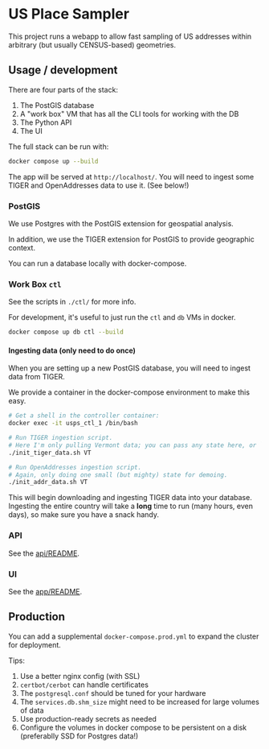 # US Place Sampler

This project runs a webapp to allow fast sampling of US addresses
within arbitrary (but usually CENSUS-based) geometries.

## Usage / development

There are four parts of the stack:

1.  The PostGIS database
2.  A "work box" VM that has all the CLI tools for working with the DB
3.  The Python API
4.  The UI

The full stack can be run with:

```zsh
docker compose up --build
```

The app will be served at `http://localhost/`.
You will need to ingest some TIGER and OpenAddresses data to use it.
(See below!)

### PostGIS

We use Postgres with the PostGIS extension for geospatial analysis.

In addition, we use the TIGER extension for PostGIS to provide geographic context.

You can run a database locally with docker-compose.

### Work Box `ctl`

See the scripts in `./ctl/` for more info.

For development, it's useful to just run the `ctl` and `db` VMs in docker.

```zsh
docker compose up db ctl --build
```

#### Ingesting data (only need to do once)

When you are setting up a new PostGIS database, you will need to ingest data from TIGER.

We provide a container in the docker-compose environment to make this easy.

```zsh
# Get a shell in the controller container:
docker exec -it usps_ctl_1 /bin/bash

# Run TIGER ingestion script.
# Here I'm only pulling Vermont data; you can pass any state here, or `all`.
./init_tiger_data.sh VT

# Run OpenAddresses ingestion script.
# Again, only doing one small (but mighty) state for demoing.
./init_addr_data.sh VT
```

This will begin downloading and ingesting TIGER data into your database.
Ingesting the entire country will take a **long** time to run
(many hours, even days), so make sure you have a snack handy.

### API

See the [api/README](api/README.md).

### UI

See the [app/README](app/README.md).

## Production

You can add a supplemental `docker-compose.prod.yml` to expand the cluster for deployment.

Tips:

1.  Use a better nginx config (with SSL)
2.  `certbot/cerbot` can handle certificates
3.  The `postgresql.conf` should be tuned for your hardware
4.  The `services.db.shm_size` might need to be increased for large volumes of data
5.  Use production-ready secrets as needed
6.  Configure the volumes in docker compose to be persistent on a disk (preferablly SSD for Postgres data!)
